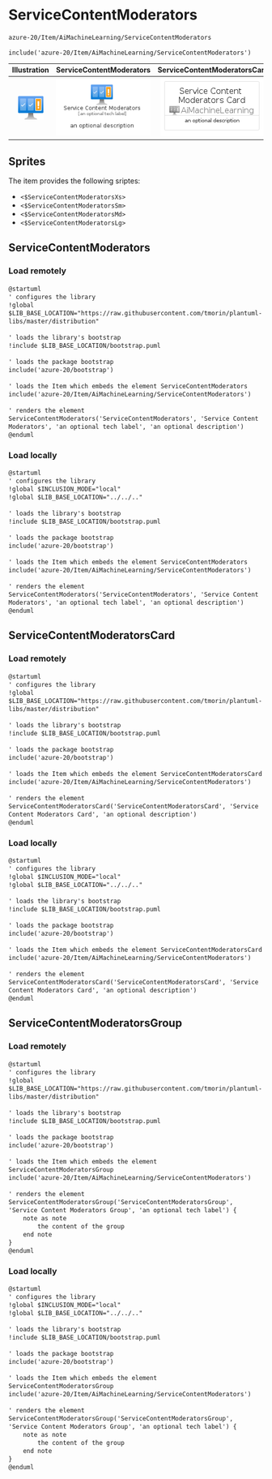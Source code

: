 # ServiceContentModerators


```text
azure-20/Item/AiMachineLearning/ServiceContentModerators
```

```text
include('azure-20/Item/AiMachineLearning/ServiceContentModerators')
```



| Illustration | ServiceContentModerators | ServiceContentModeratorsCard | ServiceContentModeratorsGroup |
| :---: | :---: | :---: | :---: |
| ![illustration for Illustration](../../../azure-20/Item/AiMachineLearning/ServiceContentModerators.png) | ![illustration for ServiceContentModerators](../../../azure-20/Item/AiMachineLearning/ServiceContentModerators.Local.png) | ![illustration for ServiceContentModeratorsCard](../../../azure-20/Item/AiMachineLearning/ServiceContentModeratorsCard.Local.png) | ![illustration for ServiceContentModeratorsGroup](../../../azure-20/Item/AiMachineLearning/ServiceContentModeratorsGroup.Local.png) |



## Sprites
The item provides the following sriptes:

- `<$ServiceContentModeratorsXs>`
- `<$ServiceContentModeratorsSm>`
- `<$ServiceContentModeratorsMd>`
- `<$ServiceContentModeratorsLg>`





## ServiceContentModerators

### Load remotely
```plantuml
@startuml
' configures the library
!global $LIB_BASE_LOCATION="https://raw.githubusercontent.com/tmorin/plantuml-libs/master/distribution"

' loads the library's bootstrap
!include $LIB_BASE_LOCATION/bootstrap.puml

' loads the package bootstrap
include('azure-20/bootstrap')

' loads the Item which embeds the element ServiceContentModerators
include('azure-20/Item/AiMachineLearning/ServiceContentModerators')

' renders the element
ServiceContentModerators('ServiceContentModerators', 'Service Content Moderators', 'an optional tech label', 'an optional description')
@enduml
```

### Load locally
```plantuml
@startuml
' configures the library
!global $INCLUSION_MODE="local"
!global $LIB_BASE_LOCATION="../../.."

' loads the library's bootstrap
!include $LIB_BASE_LOCATION/bootstrap.puml

' loads the package bootstrap
include('azure-20/bootstrap')

' loads the Item which embeds the element ServiceContentModerators
include('azure-20/Item/AiMachineLearning/ServiceContentModerators')

' renders the element
ServiceContentModerators('ServiceContentModerators', 'Service Content Moderators', 'an optional tech label', 'an optional description')
@enduml
```

## ServiceContentModeratorsCard

### Load remotely
```plantuml
@startuml
' configures the library
!global $LIB_BASE_LOCATION="https://raw.githubusercontent.com/tmorin/plantuml-libs/master/distribution"

' loads the library's bootstrap
!include $LIB_BASE_LOCATION/bootstrap.puml

' loads the package bootstrap
include('azure-20/bootstrap')

' loads the Item which embeds the element ServiceContentModeratorsCard
include('azure-20/Item/AiMachineLearning/ServiceContentModerators')

' renders the element
ServiceContentModeratorsCard('ServiceContentModeratorsCard', 'Service Content Moderators Card', 'an optional description')
@enduml
```

### Load locally
```plantuml
@startuml
' configures the library
!global $INCLUSION_MODE="local"
!global $LIB_BASE_LOCATION="../../.."

' loads the library's bootstrap
!include $LIB_BASE_LOCATION/bootstrap.puml

' loads the package bootstrap
include('azure-20/bootstrap')

' loads the Item which embeds the element ServiceContentModeratorsCard
include('azure-20/Item/AiMachineLearning/ServiceContentModerators')

' renders the element
ServiceContentModeratorsCard('ServiceContentModeratorsCard', 'Service Content Moderators Card', 'an optional description')
@enduml
```

## ServiceContentModeratorsGroup

### Load remotely
```plantuml
@startuml
' configures the library
!global $LIB_BASE_LOCATION="https://raw.githubusercontent.com/tmorin/plantuml-libs/master/distribution"

' loads the library's bootstrap
!include $LIB_BASE_LOCATION/bootstrap.puml

' loads the package bootstrap
include('azure-20/bootstrap')

' loads the Item which embeds the element ServiceContentModeratorsGroup
include('azure-20/Item/AiMachineLearning/ServiceContentModerators')

' renders the element
ServiceContentModeratorsGroup('ServiceContentModeratorsGroup', 'Service Content Moderators Group', 'an optional tech label') {
    note as note
        the content of the group
    end note
}
@enduml
```

### Load locally
```plantuml
@startuml
' configures the library
!global $INCLUSION_MODE="local"
!global $LIB_BASE_LOCATION="../../.."

' loads the library's bootstrap
!include $LIB_BASE_LOCATION/bootstrap.puml

' loads the package bootstrap
include('azure-20/bootstrap')

' loads the Item which embeds the element ServiceContentModeratorsGroup
include('azure-20/Item/AiMachineLearning/ServiceContentModerators')

' renders the element
ServiceContentModeratorsGroup('ServiceContentModeratorsGroup', 'Service Content Moderators Group', 'an optional tech label') {
    note as note
        the content of the group
    end note
}
@enduml
```

